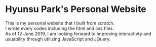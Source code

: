 # Hyunsu Park's Personal Website
This is my personal website that I built from scratch.  
I wrote every codes including the html and css files.  
As of 12 June 2019, I am looking forward to improving interactivty and usuability through utilizing JavaScript and JQuery.
